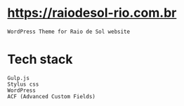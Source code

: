 
# https://raiodesol-rio.com.br
	WordPress Theme for Raio de Sol website

# Tech stack

	Gulp.js
	Stylus css
	WordPress
	ACF (Advanced Custom Fields)

